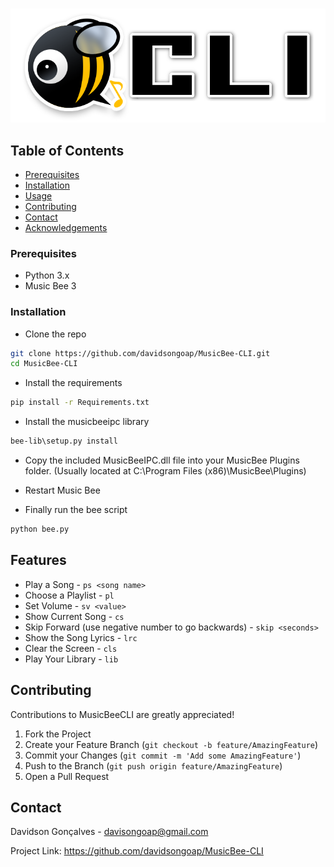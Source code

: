 <!-- PROJECT LOGO -->
<br />
<p align="center">
    <img src="images/logo.png" alt="Logo">
</p>

<!-- TABLE OF CONTENTS -->

## Table of Contents

- [Prerequisites](#prerequisites)
- [Installation](#installation)
- [Usage](#usage)
- [Contributing](#contributing)
- [Contact](#contact)
- [Acknowledgements](#acknowledgements)


<!-- GETTING STARTED -->

### Prerequisites

- Python 3.x
- Music Bee 3

### Installation

- Clone the repo

```sh
git clone https://github.com/davidsongoap/MusicBee-CLI.git
cd MusicBee-CLI
```

- Install the requirements

```sh
pip install -r Requirements.txt
```

- Install the musicbeeipc library

```sh
bee-lib\setup.py install
```

- Copy the included MusicBeeIPC.dll file into your MusicBee Plugins folder. (Usually located at C:\Program Files (x86)\MusicBee\Plugins)

- Restart Music Bee

- Finally run the bee script

```py
python bee.py
```

<!-- FEATURES -->


## Features

- Play a Song - `ps <song name>`
- Choose a Playlist - `pl`
- Set Volume - `sv <value>`
- Show Current Song - `cs`
- Skip Forward (use negative number to go backwards) - `skip <seconds>`
- Show the Song Lyrics - `lrc`
- Clear the Screen - `cls`
- Play Your Library - `lib`

<!-- CONTRIBUTING -->

## Contributing

Contributions to MusicBeeCLI are greatly appreciated!

1. Fork the Project
2. Create your Feature Branch (`git checkout -b feature/AmazingFeature`)
3. Commit your Changes (`git commit -m 'Add some AmazingFeature'`)
4. Push to the Branch (`git push origin feature/AmazingFeature`)
5. Open a Pull Request

## Contact

Davidson Gonçalves - davisongoap@gmail.com

Project Link: https://github.com/davidsongoap/MusicBee-CLI

